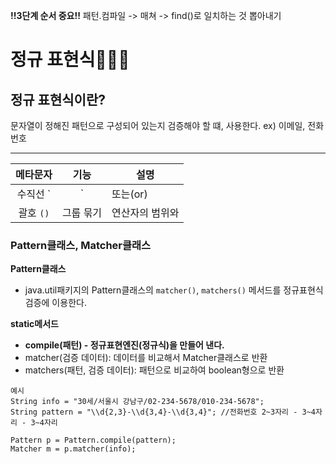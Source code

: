 **!!3단계 순서 중요!!**
패턴.컴파일 -> 매쳐 -> find()로 일치하는 것 뽑아내기

# 정규 표현식🤔🤔🤔

## 정규 표현식이란?

문자열이 정해진 패턴으로 구성되어 있는지 검증해야 할 떄, 사용한다.
ex) 이메일, 전화번호

---

| 메타문자  |   기능    | 설명            |
| :-------: | :-------: | --------------- |
| 수직선 `  |     `     | 또는(or)        | 항목들 중 하나를 선택하기 위해 구분한다. |
| 괄호 `()` | 그룹 묶기 | 연산자의 범위와 |

### Pattern클래스, Matcher클래스

**Pattern클래스**

- java.util패키지의 Pattern클래스의 `matcher()`, `matchers()` 메서드를 정규표현식 검증에 이용한다.

**static메서드**

- **compile(패턴) - 정규표현엔진(정규식)을 만들어 낸다.**
- matcher(검증 데이터): 데이터를 비교해서 Matcher클래스로 반환
- matchers(패턴, 검증 데이터): 패턴으로 비교하여 boolean형으로 반환

```
예시
String info = "30세/서울시 강남구/02-234-5678/010-234-5678";
String pattern = "\\d{2,3}-\\d{3,4}-\\d{3,4}"; //전화번호 2~3자리 - 3~4자리 - 3~4자리

Pattern p = Pattern.compile(pattern);
Matcher m = p.matcher(info);
```
